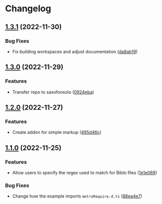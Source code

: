 # Changelog

## [1.3.1](https://github.com/saxofonsolo/biblo/compare/babel-plugin-v1.3.0...babel-plugin-v1.3.1) (2022-11-30)


### Bug Fixes

* Fix building workspaces and adjust documentation ([da8ab19](https://github.com/saxofonsolo/biblo/commit/da8ab19f1bd91c3f8243ae5ae9ca0966496bdd02))

## [1.3.0](https://github.com/saxofonsolo/biblo/compare/babel-plugin-v1.2.0...babel-plugin-v1.3.0) (2022-11-29)


### Features

* Transfer repo to saxofonsolo ([0924eba](https://github.com/saxofonsolo/biblo/commit/0924ebae1608560e09ac3bc778210d8fff995bee))

## [1.2.0](https://github.com/saxofonsolo/biblo/compare/babel-plugin-v1.1.0...babel-plugin-v1.2.0) (2022-11-27)


### Features

* Create addon for simple markup ([495d46c](https://github.com/saxofonsolo/biblo/commit/495d46ce5ffe21cb97b47a7e3a06ca795e809898))

## [1.1.0](https://github.com/saxofonsolo/biblo/compare/babel-plugin-v1.0.0...babel-plugin-v1.1.0) (2022-11-25)


### Features

* Allow users to specify the regex used to match for Biblo files ([1e1e069](https://github.com/saxofonsolo/biblo/commit/1e1e069e56ea6117b21a9bb9fbd59f086e6f262d))


### Bug Fixes

* Change how the example imports `metroRequire.d.ts` ([88ea4e7](https://github.com/saxofonsolo/biblo/commit/88ea4e706248565b8d58551931fb6adb7b483b79))
